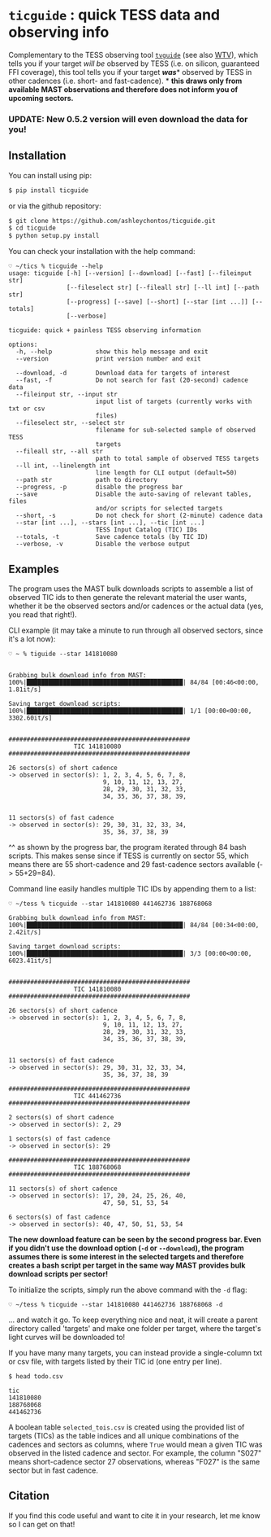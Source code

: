 # ``ticguide`` : quick TESS data and observing info

Complementary to the TESS observing tool [``tvguide``](https://github.com/tessgi/tvguide) (see also [WTV](https://heasarc.gsfc.nasa.gov/cgi-bin/tess/webtess/wtv.py)), which tells you if your target *will be* observed by TESS (i.e. on silicon, guaranteed FFI coverage), this tool tells you if your target ***was**** observed by TESS in other cadences (i.e. short- and fast-cadence). * **this draws only from available MAST observations and therefore does not inform you of upcoming sectors.** 

### UPDATE: New 0.5.2 version will even download the data for you!

## Installation
You can install using pip:

``` bash
$ pip install ticguide
```

or via the github repository:

``` bash
$ git clone https://github.com/ashleychontos/ticguide.git
$ cd ticguide
$ python setup.py install
```

You can check your installation with the help command:

```
♡ ~/tics % ticguide --help
usage: ticguide [-h] [--version] [--download] [--fast] [--fileinput str]
                [--fileselect str] [--fileall str] [--ll int] [--path str]
                [--progress] [--save] [--short] [--star [int ...]] [--totals]
                [--verbose]

ticguide: quick + painless TESS observing information

options:
  -h, --help            show this help message and exit
  --version             print version number and exit

  --download, -d        Download data for targets of interest
  --fast, -f            Do not search for fast (20-second) cadence data
  --fileinput str, --input str
                        input list of targets (currently works with txt or csv
                        files)
  --fileselect str, --select str
                        filename for sub-selected sample of observed TESS
                        targets
  --fileall str, --all str
                        path to total sample of observed TESS targets
  --ll int, --linelength int
                        line length for CLI output (default=50)
  --path str            path to directory
  --progress, -p        disable the progress bar
  --save                Disable the auto-saving of relevant tables, files
                        and/or scripts for selected targets
  --short, -s           Do not check for short (2-minute) cadence data
  --star [int ...], --stars [int ...], --tic [int ...]
                        TESS Input Catalog (TIC) IDs
  --totals, -t          Save cadence totals (by TIC ID)
  --verbose, -v         Disable the verbose output
```

## Examples

The program uses the MAST bulk downloads scripts to assemble a list of observed
TIC ids to then generate the relevant material the user wants, whether it be the
observed sectors and/or cadences or the actual data (yes, you read that right!).

CLI example (it may take a minute to run through all observed sectors, since it's
a lot now):

```
♡ ~ % tiguide --star 141810080


Grabbing bulk download info from MAST:
100%|███████████████████████████████████████████| 84/84 [00:46<00:00,  1.81it/s]

Saving target download scripts:
100%|███████████████████████████████████████████| 1/1 [00:00<00:00, 3302.60it/s]


##################################################
                  TIC 141810080                   
##################################################

26 sectors(s) of short cadence
-> observed in sector(s): 1, 2, 3, 4, 5, 6, 7, 8, 
                          9, 10, 11, 12, 13, 27, 
                          28, 29, 30, 31, 32, 33, 
                          34, 35, 36, 37, 38, 39, 
                                                

11 sectors(s) of fast cadence
-> observed in sector(s): 29, 30, 31, 32, 33, 34, 
                          35, 36, 37, 38, 39  
```

^^ as shown by the progress bar, the program iterated through 84 bash scripts. This 
makes sense since if TESS is currently on sector 55, which means there are 55 short-cadence 
and 29 fast-cadence sectors available (-> 55+29=84).

Command line easily handles multiple TIC IDs by appending them to a list:

```
♡ ~/tess % ticguide --star 141810080 441462736 188768068

Grabbing bulk download info from MAST:
100%|███████████████████████████████████████████| 84/84 [00:34<00:00,  2.42it/s]

Saving target download scripts:
100%|███████████████████████████████████████████| 3/3 [00:00<00:00, 6023.41it/s]


##################################################
                  TIC 141810080                   
##################################################

26 sectors(s) of short cadence
-> observed in sector(s): 1, 2, 3, 4, 5, 6, 7, 8, 
                          9, 10, 11, 12, 13, 27, 
                          28, 29, 30, 31, 32, 33, 
                          34, 35, 36, 37, 38, 39, 
                                                

11 sectors(s) of fast cadence
-> observed in sector(s): 29, 30, 31, 32, 33, 34, 
                          35, 36, 37, 38, 39    

##################################################
                  TIC 441462736                   
##################################################

2 sectors(s) of short cadence
-> observed in sector(s): 2, 29

1 sectors(s) of fast cadence
-> observed in sector(s): 29

##################################################
                  TIC 188768068                   
##################################################

11 sectors(s) of short cadence
-> observed in sector(s): 17, 20, 24, 25, 26, 40, 
                          47, 50, 51, 53, 54    

6 sectors(s) of fast cadence
-> observed in sector(s): 40, 47, 50, 51, 53, 54
```

**The new download feature can be seen by the second progress bar. Even if
you didn't use the download option (`-d` or `--download`), the program assumes
there is some interest in the selected targets and therefore creates a bash
script per target in the same way MAST provides bulk download scripts per sector!**

To initialize the scripts, simply run the above command with the `-d` flag:

```
♡ ~/tess % ticguide --star 141810080 441462736 188768068 -d
```

... and watch it go. To keep everything nice and neat, it will create
a parent directory called 'targets' and make one folder per target, where
the target's light curves will be downloaded to!

If you have many many targets, you can instead provide a single-column txt or csv file, with targets
listed by their TIC id (one entry per line).

```
$ head todo.csv

tic
141810080
188768068
441462736
```

A boolean table `selected_tois.csv` is created using the provided list of targets (TICs) as the table indices and all unique
combinations of the cadences and sectors as columns, where `True` would mean a given TIC was observed in the listed
cadence and sector. For example, the column "S027" means short-cadence sector 27 observations, whereas "F027" is the 
same sector but in fast cadence.


## Citation

If you find this code useful and want to cite it in your research, let me know so I can get on that!

